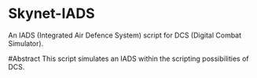 # Skynet-IADS
An IADS (Integrated Air Defence System) script for DCS (Digital Combat Simulator).

#Abstract
This script simulates an IADS within the scripting possibilities of DCS. 

